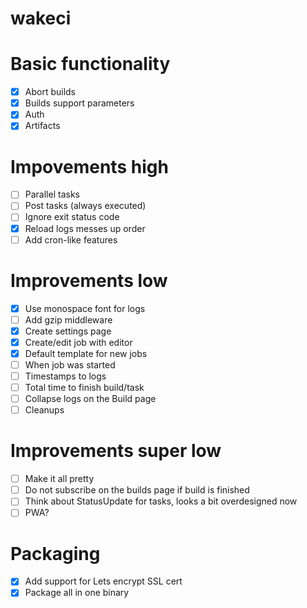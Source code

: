 wakeci
======

# Basic functionality
- [x] Abort builds
- [x] Builds support parameters
- [x] Auth
- [x] Artifacts

# Impovements high
- [ ] Parallel tasks
- [ ] Post tasks (always executed)
- [ ] Ignore exit status code
- [x] Reload logs messes up order
- [ ] Add cron-like features

# Improvements low
- [x] Use monospace font for logs
- [ ] Add gzip middleware
- [x] Create settings page
- [x] Create/edit job with editor
- [x] Default template for new jobs
- [ ] When job was started
- [ ] Timestamps to logs
- [ ] Total time to finish build/task
- [ ] Collapse logs on the Build page
- [ ] Cleanups

# Improvements super low
- [ ] Make it all pretty
- [ ] Do not subscribe on the builds page if build is finished
- [ ] Think about StatusUpdate for tasks, looks a bit overdesigned now
- [ ] PWA?

# Packaging
- [x] Add support for Lets encrypt SSL cert
- [x] Package all in one binary

